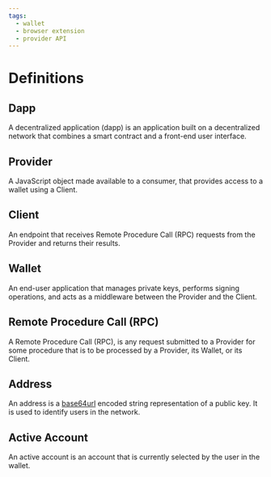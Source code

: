 ```yaml
---
tags:
  - wallet
  - browser extension
  - provider API
---
```


# Definitions

## Dapp

A decentralized application (dapp) is an application built on a decentralized network that combines a smart contract and a front-end user interface.

## Provider

A JavaScript object made available to a consumer, that provides access to a wallet using a Client.

## Client

An endpoint that receives Remote Procedure Call (RPC) requests from the Provider and returns their results.

## Wallet

An end-user application that manages private keys, performs signing operations,
and acts as a middleware between the Provider and the Client.

## Remote Procedure Call (RPC)

A Remote Procedure Call (RPC), is any request submitted to a Provider for some procedure
that is to be processed by a Provider, its Wallet, or its Client.

## Address

An address is a [base64url][1] encoded string representation of a public key.
It is used to identify users in the network.

## Active Account

An active account is an account that is currently selected by the user in the wallet.

[1]: https://datatracker.ietf.org/doc/html/rfc4648#section-5
